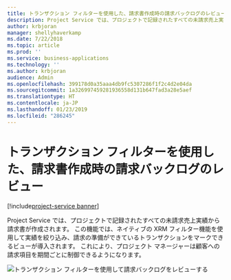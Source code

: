 ```yaml
---
title: トランザクション フィルターを使用した、請求書作成時の請求バックログのレビュー
description: Project Service では、プロジェクトで記録されたすべての未請求売上実績から請求書が作成されます。
author: krbjoran
manager: shellyhaverkamp
ms.date: 7/22/2018
ms.topic: article
ms.prod: ''
ms.service: business-applications
ms.technology: ''
ms.author: krbjoran
audience: Admin
ms.openlocfilehash: 399178d0a35aaa4db9fc5307286f1f2c4d2e04da
ms.sourcegitcommit: 1a326997459281936558d131b647fad3a28e5aef
ms.translationtype: HT
ms.contentlocale: ja-JP
ms.lasthandoff: 01/23/2019
ms.locfileid: "286245"
---
```

#  <a name="use-transaction-filters-to-review-invoicing-backlog-when-creating-invoices"></a>トランザクション フィルターを使用した、請求書作成時の請求バックログのレビュー 

[!include[project-service banner](../../../includes/project-service.md)]




Project Service では、プロジェクトで記録されたすべての未請求売上実績から請求書が作成されます。 この機能では、ネイティブの XRM フィルター機能を使用して実績を絞り込み、請求の準備ができているトランザクションをマークできるビューが導入されます。 これにより、プロジェクト マネージャーは顧客への請求項目を期間ごとに制御できるようになります。

![トランザクション フィルターを使用して請求バックログをレビューする](media/use-transaction-filters-review-invoicing-backlog-creating-invoices-1.png "トランザクション フィルターを使用して請求バックログをレビューする")

<!-- Picture 1 -->


